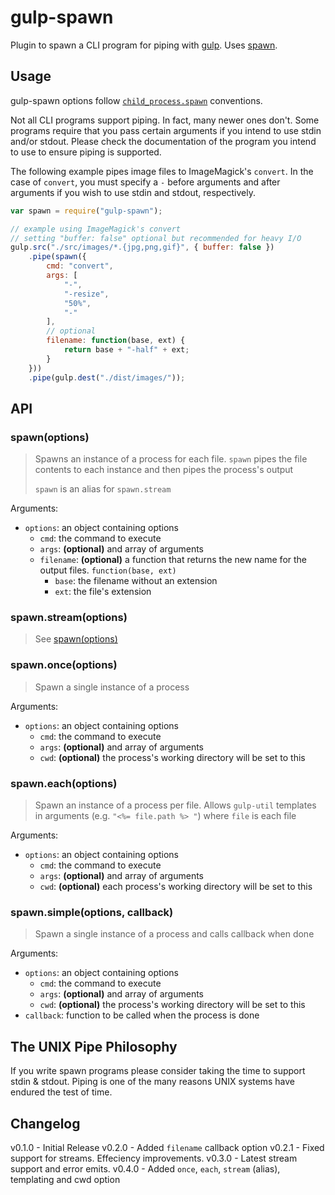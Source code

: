# gulp-spawn

Plugin to spawn a CLI program for piping with
 [gulp](https://github.com/wearefractal/gulp). Uses
 [spawn](http://nodejs.org/api/child_process.html#child_process_child_process_spawn_command_args_options).

## Usage

gulp-spawn options follow
 [`child_process.spawn`](http://nodejs.org/api/child_process.html#child_process_child_process_spawn_command_args_options)
 conventions.

Not all CLI programs support piping. In fact, many newer ones don't. Some
 programs require that you pass certain arguments if you intend to use stdin
 and/or stdout. Please check the documentation of the program you intend to
 use to ensure piping is supported.

The following example pipes image files to ImageMagick's `convert`. In the case
 of `convert`, you must specify a `-` before arguments and after arguments if
 you wish to use stdin and stdout, respectively.

```javascript
var spawn = require("gulp-spawn");

// example using ImageMagick's convert
// setting "buffer: false" optional but recommended for heavy I/O
gulp.src("./src/images/*.{jpg,png,gif}", { buffer: false })
	.pipe(spawn({
		cmd: "convert",
		args: [
			"-",
			"-resize",
			"50%",
			"-"
		],
		// optional
		filename: function(base, ext) {
			return base + "-half" + ext;
		}
	}))
	.pipe(gulp.dest("./dist/images/"));
```

## API

### spawn(options)
> Spawns an instance of a process for each file.
> `spawn` pipes the file contents to each instance
> and then pipes the process's output
>
> `spawn` is an alias for `spawn.stream`

Arguments:

* `options`: an object containing options
	- `cmd`: the command to execute
	- `args`: **(optional)** and array of arguments
	- `filename`: **(optional)** a function that returns the new name for the output files.
	`function(base, ext)`
		+ `base`: the filename without an extension
		+ `ext`: the file's extension

### spawn.stream(options)
> See [spawn(options)](#spawnoptions)

### spawn.once(options)
> Spawn a single instance of a process

Arguments:

* `options`: an object containing options
	- `cmd`: the command to execute
	- `args`: **(optional)** and array of arguments
	- `cwd`: **(optional)** the process's working directory will be set to this

### spawn.each(options)
> Spawn an instance of a process per file.
> Allows `gulp-util` templates in arguments
> (e.g. `"<%= file.path %> "`) where `file` is each file

Arguments:

* `options`: an object containing options
	- `cmd`: the command to execute
	- `args`: **(optional)** and array of arguments
	- `cwd`: **(optional)** each process's working directory will be set to this

### spawn.simple(options, callback)
> Spawn a single instance of a process and calls callback when done

Arguments:

* `options`: an object containing options
	- `cmd`: the command to execute
	- `args`: **(optional)** and array of arguments
	- `cwd`: **(optional)** the process's working directory will be set to this
* `callback`: function to be called when the process is done

## The UNIX Pipe Philosophy

If you write spawn programs please consider taking the time to support stdin &
 stdout. Piping is one of the many reasons UNIX systems have endured the test
 of time.

## Changelog

v0.1.0 - Initial Release
v0.2.0 - Added `filename` callback option
v0.2.1 - Fixed support for streams. Effeciency improvements.
v0.3.0 - Latest stream support and error emits.
v0.4.0 - Added `once`, `each`, `stream` (alias), templating and cwd option
